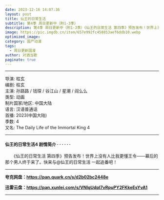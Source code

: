 ```yaml
---
date: 2023-12-16 14:07:36
layout: post
title: 仙王的日常生活
subtitle: 第4季 周日更新中（附1-3季）
description: 第4季 周日更新中（附1-3季）《仙王的日常生活 第四季》预告发布！世界上没有人比我更懂王令——幕后的那个男人终于来了。快来与@仙王的日常生活 一起追番吧！...
image: https://pic.imgdb.cn/item/657e992fc458853aef6ddb10.webp
optimized_image: 
category: 国产动漫
tags:
  - 周日更新国漫
author: 对酒当歌
paginate: true
---
```


---

导演: 枯玄  
编剧: 枯玄  
主演: 孙路路 / 钱琛 / 谷江山 / 星潮 / 阎么么  
类型: 动画  
制片国家/地区: 中国大陆  
语言: 汉语普通话  
首播: 2023(中国大陆)  
季数: 4  
又名: The Daily Life of the Immortal King 4  

---

#### 仙王的日常生活4 剧情简介 · · · · · ·

　　《仙王的日常生活 第四季》预告发布！世界上没有人比我更懂王令——幕后的那个男人终于来了。快来与@仙王的日常生活 一起追番吧！

---

**夸克网盘：<https://pan.quark.cn/s/d2b02bc2448e>**

**迅雷云盘：<https://pan.xunlei.com/s/VNlqUdpI7vRpuPY2FKkeEsYvA1>**

---
